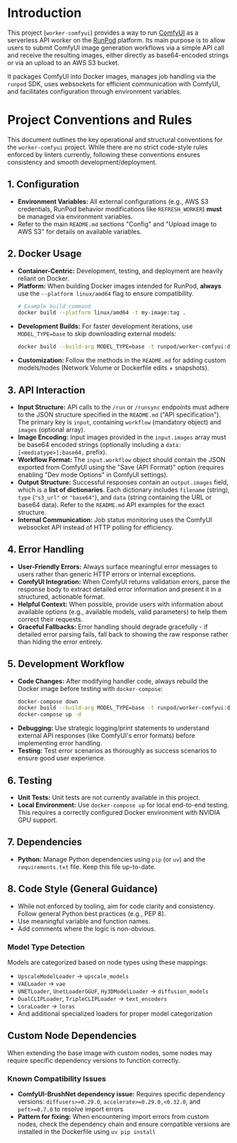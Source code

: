 # Introduction

This project (`worker-comfyui`) provides a way to run [ComfyUI](https://github.com/comfyanonymous/ComfyUI) as a serverless API worker on the [RunPod](https://www.runpod.io/) platform. Its main purpose is to allow users to submit ComfyUI image generation workflows via a simple API call and receive the resulting images, either directly as base64-encoded strings or via an upload to an AWS S3 bucket.

It packages ComfyUI into Docker images, manages job handling via the `runpod` SDK, uses websockets for efficient communication with ComfyUI, and facilitates configuration through environment variables.

# Project Conventions and Rules

This document outlines the key operational and structural conventions for the `worker-comfyui` project. While there are no strict code-style rules enforced by linters currently, following these conventions ensures consistency and smooth development/deployment.

## 1. Configuration

- **Environment Variables:** All external configurations (e.g., AWS S3 credentials, RunPod behavior modifications like `REFRESH_WORKER`) **must** be managed via environment variables.
- Refer to the main `README.md` sections "Config" and "Upload image to AWS S3" for details on available variables.

## 2. Docker Usage

- **Container-Centric:** Development, testing, and deployment are heavily reliant on Docker.
- **Platform:** When building Docker images intended for RunPod, **always** use the `--platform linux/amd64` flag to ensure compatibility.
  ```bash
  # Example build command
  docker build --platform linux/amd64 -t my-image:tag .
  ```
- **Development Builds:** For faster development iterations, use `MODEL_TYPE=base` to skip downloading external models:
  ```bash
  docker build --build-arg MODEL_TYPE=base -t runpod/worker-comfyui:dev .
  ```
- **Customization:** Follow the methods in the `README.md` for adding custom models/nodes (Network Volume or Dockerfile edits + snapshots).

## 3. API Interaction

- **Input Structure:** API calls to the `/run` or `/runsync` endpoints must adhere to the JSON structure specified in the `README.md` ("API specification"). The primary key is `input`, containing `workflow` (mandatory object) and `images` (optional array).
- **Image Encoding:** Input images provided in the `input.images` array must be base64 encoded strings (optionally including a `data:[<mediatype>];base64,` prefix).
- **Workflow Format:** The `input.workflow` object should contain the JSON exported from ComfyUI using the "Save (API Format)" option (requires enabling "Dev mode Options" in ComfyUI settings).
- **Output Structure:** Successful responses contain an `output.images` field, which is a **list of dictionaries**. Each dictionary includes `filename` (string), `type` (`"s3_url"` or `"base64"`), and `data` (string containing the URL or base64 data). Refer to the `README.md` API examples for the exact structure.
- **Internal Communication:** Job status monitoring uses the ComfyUI websocket API instead of HTTP polling for efficiency.

## 4. Error Handling

- **User-Friendly Errors:** Always surface meaningful error messages to users rather than generic HTTP errors or internal exceptions.
- **ComfyUI Integration:** When ComfyUI returns validation errors, parse the response body to extract detailed error information and present it in a structured, actionable format.
- **Helpful Context:** When possible, provide users with information about available options (e.g., available models, valid parameters) to help them correct their requests.
- **Graceful Fallbacks:** Error handling should degrade gracefully - if detailed error parsing fails, fall back to showing the raw response rather than hiding the error entirely.

## 5. Development Workflow

- **Code Changes:** After modifying handler code, always rebuild the Docker image before testing with `docker-compose`:
  ```bash
  docker-compose down
  docker build --build-arg MODEL_TYPE=base -t runpod/worker-comfyui:dev .
  docker-compose up -d
  ```
- **Debugging:** Use strategic logging/print statements to understand external API responses (like ComfyUI's error formats) before implementing error handling.
- **Testing:** Test error scenarios as thoroughly as success scenarios to ensure good user experience.

## 6. Testing

- **Unit Tests:** Unit tests are not currently available in this project.
- **Local Environment:** Use `docker-compose up` for local end-to-end testing. This requires a correctly configured Docker environment with NVIDIA GPU support.

## 7. Dependencies

- **Python:** Manage Python dependencies using `pip` (or `uv`) and the `requirements.txt` file. Keep this file up-to-date.

## 8. Code Style (General Guidance)

- While not enforced by tooling, aim for code clarity and consistency. Follow general Python best practices (e.g., PEP 8).
- Use meaningful variable and function names.
- Add comments where the logic is non-obvious.

### **Model Type Detection**

Models are categorized based on node types using these mappings:

- `UpscaleModelLoader` → `upscale_models`
- `VAELoader` → `vae`
- `UNETLoader`, `UnetLoaderGGUF`, `Hy3DModelLoader` → `diffusion_models`
- `DualCLIPLoader`, `TripleCLIPLoader` → `text_encoders`
- `LoraLoader` → `loras`
- And additional specialized loaders for proper model categorization

## Custom Node Dependencies

When extending the base image with custom nodes, some nodes may require specific dependency versions to function correctly.

### **Known Compatibility Issues**

- **ComfyUI-BrushNet dependency issue:** Requires specific dependency versions: `diffusers>=0.29.0`, `accelerate>=0.29.0,<0.32.0`, and `peft>=0.7.0` to resolve import errors
- **Pattern for fixing:** When encountering import errors from custom nodes, check the dependency chain and ensure compatible versions are installed in the Dockerfile using `uv pip install`
